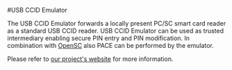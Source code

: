 #USB CCID Emulator

The USB CCID Emulator forwards a locally present PC/SC smart card reader as a
standard USB CCID reader. USB CCID Emulator can be used as trusted intermediary
enabling secure PIN entry and PIN modification. In combination with
[OpenSC](https://github.com/frankmorgner/OpenSC) also PACE can be performed by
the emulator.

Please refer to [our project's website](http://frankmorgner.github.io/vsmartcard/ccid/README.html) for more information.
